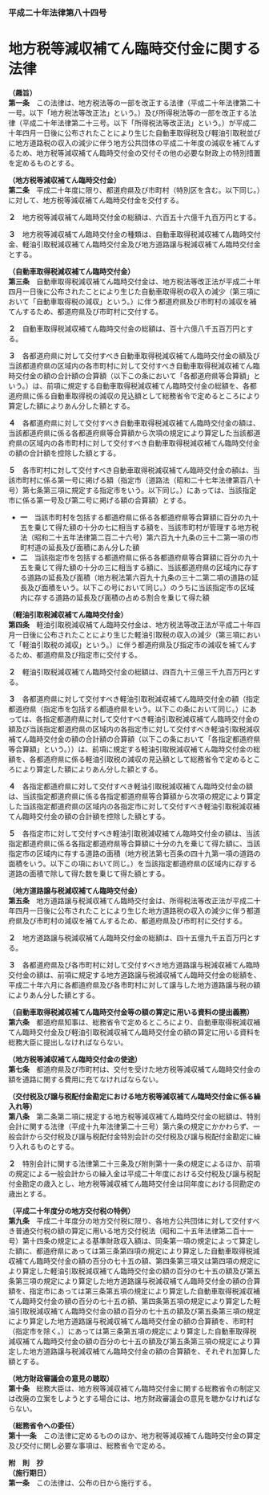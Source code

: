 ### 平成二十年法律第八十四号  
# 地方税等減収補てん臨時交付金に関する法律  
  
**（趣旨）**  
**第一条**　この法律は、地方税法等の一部を改正する法律（平成二十年法律第二十一号。以下「地方税法等改正法」という。）及び所得税法等の一部を改正する法律（平成二十年法律第二十三号。以下「所得税法等改正法」という。）が平成二十年四月一日後に公布されたことにより生じた自動車取得税及び軽油引取税並びに地方道路税の収入の減少に伴う地方公共団体の平成二十年度の減収を補てんするため、地方税等減収補てん臨時交付金の交付その他の必要な財政上の特別措置を定めるものとする。  
  
**（地方税等減収補てん臨時交付金）**  
**第二条**　平成二十年度に限り、都道府県及び市町村（特別区を含む。以下同じ。）に対して、地方税等減収補てん臨時交付金を交付する。  
  
**２**　地方税等減収補てん臨時交付金の総額は、六百五十六億千九百万円とする。  
  
**３**　地方税等減収補てん臨時交付金の種類は、自動車取得税減収補てん臨時交付金、軽油引取税減収補てん臨時交付金及び地方道路譲与税減収補てん臨時交付金とする。  
  
**（自動車取得税減収補てん臨時交付金）**  
**第三条**　自動車取得税減収補てん臨時交付金は、地方税法等改正法が平成二十年四月一日後に公布されたことにより生じた自動車取得税の収入の減少（第三項において「自動車取得税の減収」という。）に伴う都道府県及び市町村の減収を補てんするため、都道府県及び市町村に交付する。  
  
**２**　自動車取得税減収補てん臨時交付金の総額は、百十六億八千五百万円とする。  
  
**３**　各都道府県に対して交付すべき自動車取得税減収補てん臨時交付金の額及び当該都道府県の区域内の各市町村に対して交付すべき自動車取得税減収補てん臨時交付金の額の合計額の合算額（以下この条において「各都道府県等合算額」という。）は、前項に規定する自動車取得税減収補てん臨時交付金の総額を、各都道府県に係る自動車取得税の減収の見込額として総務省令で定めるところにより算定した額によりあん分した額とする。  
  
**４**　各都道府県に対して交付すべき自動車取得税減収補てん臨時交付金の額は、当該都道府県に係る各都道府県等合算額から次項の規定により算定した当該都道府県の区域内の各市町村に対して交付すべき自動車取得税減収補てん臨時交付金の額の合計額を控除した額とする。  
  
**５**　各市町村に対して交付すべき自動車取得税減収補てん臨時交付金の額は、当該市町村に係る第一号に掲げる額（指定市（道路法（昭和二十七年法律第百八十号）第七条第三項に規定する指定市をいう。以下同じ。）にあっては、当該指定市に係る第一号及び第二号に掲げる額の合算額）とする。  
* **一**　当該市町村を包括する都道府県に係る各都道府県等合算額に百分の九十五を乗じて得た額の十分の七に相当する額を、当該市町村が管理する地方税法（昭和二十五年法律第二百二十六号）第六百九十九条の三十二第一項の市町村道の延長及び面積にあん分した額  
* **二**　当該指定市を包括する都道府県に係る各都道府県等合算額に百分の九十五を乗じて得た額の十分の三に相当する額に、当該都道府県の区域内に存する道路の延長及び面積（地方税法第六百九十九条の三十二第二項の道路の延長及び面積をいう。以下この号において同じ。）のうちに当該指定市の区域内に存する道路の延長及び面積の占める割合を乗じて得た額  
  
**（軽油引取税減収補てん臨時交付金）**  
**第四条**　軽油引取税減収補てん臨時交付金は、地方税法等改正法が平成二十年四月一日後に公布されたことにより生じた軽油引取税の収入の減少（第三項において「軽油引取税の減収」という。）に伴う都道府県及び指定市の減収を補てんするため、都道府県及び指定市に交付する。  
  
**２**　軽油引取税減収補てん臨時交付金の総額は、四百九十三億三千九百万円とする。  
  
**３**　各都道府県に対して交付すべき軽油引取税減収補てん臨時交付金の額（指定都道府県（指定市を包括する都道府県をいう。以下この条において同じ。）にあっては、各指定都道府県に対して交付すべき軽油引取税減収補てん臨時交付金の額及び当該指定都道府県の区域内の各指定市に対して交付すべき軽油引取税減収補てん臨時交付金の額の合計額の合算額（以下この条において「各指定都道府県等合算額」という。））は、前項に規定する軽油引取税減収補てん臨時交付金の総額を、各都道府県に係る軽油引取税の減収の見込額として総務省令で定めるところにより算定した額によりあん分した額とする。  
  
**４**　各指定都道府県に対して交付すべき軽油引取税減収補てん臨時交付金の額は、当該指定都道府県に係る各指定都道府県等合算額から次項の規定により算定した当該指定都道府県の区域内の各指定市に対して交付すべき軽油引取税減収補てん臨時交付金の額の合計額を控除した額とする。  
  
**５**　各指定市に対して交付すべき軽油引取税減収補てん臨時交付金の額は、当該指定都道府県に係る各指定都道府県等合算額に十分の九を乗じて得た額に、当該指定市の区域内に存する道路の面積（地方税法第七百条の四十九第一項の道路の面積をいう。以下この項において同じ。）を当該指定都道府県の区域内に存する道路の面積で除して得た数を乗じて得た額とする。  
  
**（地方道路譲与税減収補てん臨時交付金）**  
**第五条**　地方道路譲与税減収補てん臨時交付金は、所得税法等改正法が平成二十年四月一日後に公布されたことにより生じた地方道路税の収入の減少に伴う都道府県及び市町村の減収を補てんするため、都道府県及び市町村に交付する。  
  
**２**　地方道路譲与税減収補てん臨時交付金の総額は、四十五億九千五百万円とする。  
  
**３**　各都道府県及び各市町村に対して交付すべき地方道路譲与税減収補てん臨時交付金の額は、前項に規定する地方道路譲与税減収補てん臨時交付金の総額を、平成二十年六月に各都道府県及び各市町村に対して譲与した地方道路譲与税の額によりあん分した額とする。  
  
**（自動車取得税減収補てん臨時交付金等の額の算定に用いる資料の提出義務）**  
**第六条**　都道府県知事は、総務省令で定めるところにより、自動車取得税減収補てん臨時交付金及び軽油引取税減収補てん臨時交付金の額の算定に用いる資料を総務大臣に提出しなければならない。  
  
**（地方税等減収補てん臨時交付金の使途）**  
**第七条**　都道府県及び市町村は、交付を受けた地方税等減収補てん臨時交付金の額を道路に関する費用に充てなければならない。  
  
**（交付税及び譲与税配付金勘定における地方税等減収補てん臨時交付金に係る繰入れ等）**  
**第八条**　第二条第二項に規定する地方税等減収補てん臨時交付金の総額は、特別会計に関する法律（平成十九年法律第二十三号）第六条の規定にかかわらず、一般会計から交付税及び譲与税配付金特別会計の交付税及び譲与税配付金勘定に繰り入れるものとする。  
  
**２**　特別会計に関する法律第二十三条及び附則第十一条の規定によるほか、前項の規定による一般会計からの繰入金は平成二十年度における交付税及び譲与税配付金勘定の歳入とし、地方税等減収補てん臨時交付金は同年度における同勘定の歳出とする。  
  
**（平成二十年度分の地方交付税の特例）**  
**第九条**　平成二十年度分の地方交付税に限り、各地方公共団体に対して交付すべき普通交付税の額の算定に用いる地方交付税法（昭和二十五年法律第二百十一号）第十四条の規定による基準財政収入額は、同条第一項の規定によって算定した額に、都道府県にあっては第三条第四項の規定により算定した自動車取得税減収補てん臨時交付金の額の百分の七十五の額、第四条第三項又は第四項の規定により算定した軽油引取税減収補てん臨時交付金の額の百分の七十五の額及び第五条第三項の規定により算定した地方道路譲与税減収補てん臨時交付金の額の合算額を、指定市にあっては第三条第五項の規定により算定した自動車取得税減収補てん臨時交付金の額の百分の七十五の額、第四条第五項の規定により算定した軽油引取税減収補てん臨時交付金の額の百分の七十五の額及び第五条第三項の規定により算定した地方道路譲与税減収補てん臨時交付金の額の合算額を、市町村（指定市を除く。）にあっては第三条第五項の規定により算定した自動車取得税減収補てん臨時交付金の額の百分の七十五の額及び第五条第三項の規定により算定した地方道路譲与税減収補てん臨時交付金の額の合算額を、それぞれ加算した額とする。  
  
**（地方財政審議会の意見の聴取）**  
**第十条**　総務大臣は、地方税等減収補てん臨時交付金に関する総務省令の制定又は改廃の立案をしようとする場合には、地方財政審議会の意見を聴かなければならない。  
  
**（総務省令への委任）**  
**第十一条**　この法律に定めるもののほか、地方税等減収補てん臨時交付金の算定及び交付に関し必要な事項は、総務省令で定める。  
  
**附　則　抄**  
**（施行期日）**  
**第一条**　この法律は、公布の日から施行する。  
  
